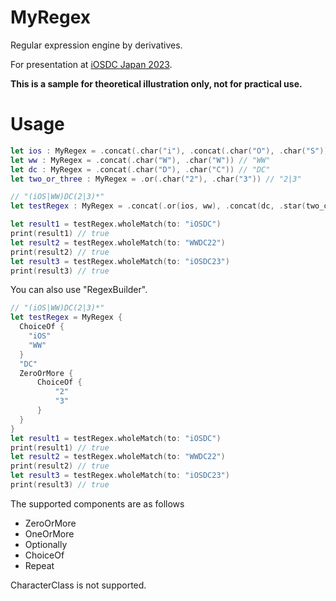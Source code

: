 # MyRegex
Regular expression engine by derivatives.

For presentation at [iOSDC Japan 2023](https://iosdc.jp/2023/).

**This is a sample for theoretical illustration only, not for practical use.**

# Usage

```swift
let ios : MyRegex = .concat(.char("i"), .concat(.char("O"), .char("S"))) // "iOS"
let ww : MyRegex = .concat(.char("W"), .char("W")) // "WW"
let dc : MyRegex = .concat(.char("D"), .char("C")) // "DC"
let two_or_three : MyRegex = .or(.char("2"), .char("3")) // "2|3"

// "(iOS|WW)DC(2|3)*"
let testRegex : MyRegex = .concat(.or(ios, ww), .concat(dc, .star(two_or_three))) 

let result1 = testRegex.wholeMatch(to: "iOSDC")
print(result1) // true
let result2 = testRegex.wholeMatch(to: "WWDC22")
print(result2) // true
let result3 = testRegex.wholeMatch(to: "iOSDC23")
print(result3) // true
```

You can also use "RegexBuilder".

```swift
// "(iOS|WW)DC(2|3)*"
let testRegex = MyRegex {
  ChoiceOf {
    "iOS"
    "WW"
  }
  "DC"
  ZeroOrMore {
      ChoiceOf {
          "2"
          "3"
      }
  }
}
let result1 = testRegex.wholeMatch(to: "iOSDC")
print(result1) // true
let result2 = testRegex.wholeMatch(to: "WWDC22")
print(result2) // true
let result3 = testRegex.wholeMatch(to: "iOSDC23")
print(result3) // true
```

The supported components are as follows
- ZeroOrMore
- OneOrMore
- Optionally
- ChoiceOf
- Repeat

CharacterClass is not supported.
